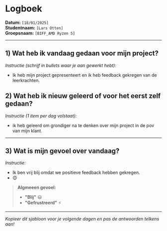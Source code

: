 # Logboek
**Datum:** `[18/01/2025]`  
**Studentnaam:** `[Lars Otten]`  
**Groepsnaam:** `[BIFF_AMD Ryzen 5]`


---

## 1) Wat heb ik vandaag gedaan voor mijn project?

*Instructie (schrijf in bullets waar je aan gewerkt hebt):*  
- Ik heb mijn project gepresenteert en ik heb feedback gekregen van de leerkrachten.

 
## 2) Wat heb ik nieuw geleerd of voor het eerst zelf gedaan?

*Instructie (1 item per dag volstaat):*  
- ik heb geleerd om grondiger na te denken over mijn project in de pov van mijn klant.

> 
---

## 3) Wat is mijn gevoel over vandaag?

*Instructie:*  
- Ik ben vrij blij omdat we positieve feedback hebben gekregen.
- 😊
> **Algmeeen gevoel:**  
> - **"Blij"** :smiley:  
> - **"Gefrustreerd"** :zap:

---

*Kopieer dit sjabloon voor je volgende dagen en pas de antwoorden telkens aan!*
